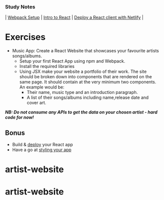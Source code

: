 ### Study Notes

| [Webpack Setup](https://github.com/getfutureproof/fp_guides_wiki/wiki/Intro-to-Module-Bundlers-and-Webpack) | [Intro to React](https://github.com/getfutureproof/fp_guides_wiki/wiki/Intro-to-React) | [Deploy a React client with Netlify](https://github.com/getfutureproof/fp_guides_wiki/wiki/React-Deploy-with-Netlify) |

# Exercises

- Music App: Create a React Website that showcases your favourite artists songs/albums.
  - Setup your first React App using npm and Webpack.
  - Install the required libraries
  - Using JSX make your website a portfolio of their work. The site should be broken down into components that are rendered on the same page. It should contain at the very minimum two components. An example would be:
    - Their name, music type and an introduction paragraph.
    - A list of their songs/albums including name,release date and cover art.
  
**_NB: Do not consume any APIs to get the data on your chosen artist - hard code for now!_**

## Bonus
- Build & [deploy](https://github.com/getfutureproof/fp_guides_wiki/wiki/React-Deploy-with-Netlify) your React app
- Have a go at [styling your app](https://reactjs.org/docs/faq-styling.html)
# artist-website
# artist-website
